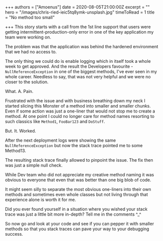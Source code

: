 +++
authors = ["Amoenus"]
date = 2020-08-05T21:00:00Z
excerpt = ""
hero = "/images/chris-ried-ieic5tq8ymk-unsplash.jpg"
timeToRead = 1
title = "No method too small"

+++
This story starts with a call from the 1st line support that users were getting intermittent-production-only error in one of the key application my team were working on.

The problem was that the application was behind the hardened environment that we had no access to.

The only thing we could do is enable logging which in itself took a whole week to get approved. And the result the Developers favourite - `NullReferenceException` in one of the biggest methods, I've ever seen in my whole career. Needless to say, that was not very helpful and we were no closer to the solution.

What. A. Pain.

Frustrated with the issue and with business breathing down my neck I started slicing this Monster of a method into smaller and smaller chunks. Even if some action was just a one-liner that would not stop me to create a method. At one point I could no longer care for method names resorting to such classics like `Method1`, `FooBar123` and `DoStuff`.

But. It. Worked.

After the next deployment logs were showing the same `NullReferenceException` but now the stack trace pointed me to some Method13.

The resulting stack trace finally allowed to pinpoint the issue. The fix then was just a simple null check.

While Dev team who did not appreciate my creative method naming it was obvious to everyone that even that was better than one big blob of code.

It might seem silly to separate the most obvious one-liners into their own methods and sometimes even whole classes but not living through that experience alone is worth it for me.

Did you ever found yourself in a situation where you wished your stack trace was just a little bit more in-depth? Tell me in the comments ^_^

So now go and look at your code and see if you can pepper it with smaller methods so that you stack traces can pave your way to your debugging success.